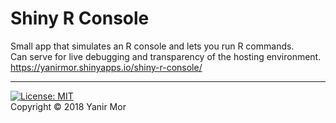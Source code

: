 # Shiny R Console

Small app that simulates an R console and lets you run R commands.  
Can serve for live debugging and transparency of the hosting environment.  
https://yanirmor.shinyapps.io/shiny-r-console/

---
[![License: MIT](https://img.shields.io/badge/License-MIT-blue.svg)](https://opensource.org/licenses/MIT)  
Copyright © 2018 Yanir Mor
